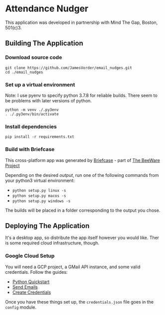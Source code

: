 # Attendance Nudger #

This application was developed in partnership with Mind The Gap, Boston, 501(c)3. 

## Building The Application ##

### Download source code ###
```
git clone https://github.com/JamesVorder/email_nudges.git
cd ./email_nudges
```
### Set up a virtual environment ###

Note: I use pyenv to specify python 3.7.8 for reliable builds. There seem to be problems with later versions of python.

```
python -m venv ./.py3env
. ./.py3env/bin/activate
```

### Install dependencies ###

`pip install -r requirements.txt`

### Build with Briefcase ###
This cross-platform app was generated by [Briefcase](https://github.com/pybee/briefcase) - part of [The BeeWare Project](https://pybee.org/.)

Depending on the desired *output*, run one of the following commands from your python3 virtual environment:
- `python setup.py linux -s`
- `python setup.py macos -s`
- `python setup.py windows -s`

The builds will be placed in a folder corresponding to the output you chose.

## Deploying The Application

It's a desktop app, so distribute the app itself however you would like. Ther is some required cloud infrastructure, though.

### Google Cloud Setup

You will need a GCP project, a GMail API instance, and some valid credentials. Follow the guides:
* [Python Quickstart](https://developers.google.com/gmail/api/quickstart/python)
* [Send Emails](https://developers.google.com/gmail/api/guides/sending)
* [Create Credentials](https://developers.google.com/workspace/guides/create-credentials)

Once you have these things set up, the `credentials.json` file goes in the `config` module.
